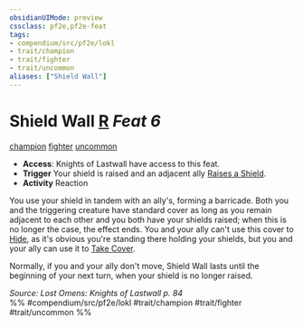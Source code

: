 ```yaml
---
obsidianUIMode: preview
cssclass: pf2e,pf2e-feat
tags:
- compendium/src/pf2e/lokl
- trait/champion
- trait/fighter
- trait/uncommon
aliases: ["Shield Wall"]
---
```

# Shield Wall  [R](chapter-9-playing-the-game.md#Actions "Reaction") *Feat 6*  
[champion](Reference/Rules/Traits/champion.md "Champion Class Trait")  [fighter](Reference/Rules/Traits/fighter.md "Fighter Class Trait")  [uncommon](uncommon.md "Uncommon Rarity Trait")  

- **Access**: Knights of Lastwall have access to this feat.
- **Trigger** Your shield is raised and an adjacent ally [Raises a Shield](raise-a-shield.md).
- **Activity** Reaction

You use your shield in tandem with an ally's, forming a barricade. Both you and the triggering creature have standard cover as long as you remain adjacent to each other and you both have your shields raised; when this is no longer the case, the effect ends. You and your ally can't use this cover to [Hide](Reference/Rules/Actions/hide.md), as it's obvious you're standing there holding your shields, but you and your ally can use it to [Take Cover](take-cover.md).

Normally, if you and your ally don't move, Shield Wall lasts until the beginning of your next turn, when your shield is no longer raised.

*Source: Lost Omens: Knights of Lastwall p. 84*  
%% #compendium/src/pf2e/lokl #trait/champion #trait/fighter #trait/uncommon %%